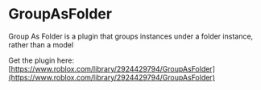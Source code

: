 # GroupAsFolder

Group As Folder is a plugin that groups instances under a folder instance, rather than a model

Get the plugin here:
[https://www.roblox.com/library/2924429794/GroupAsFolder](https://www.roblox.com/library/2924429794/GroupAsFolder)